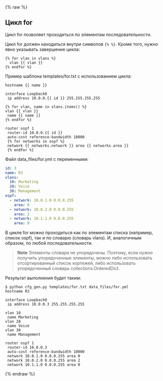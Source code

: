 {% raw %}
## Цикл for

Цикл for позволяет проходиться по элементам последовательности.

Цикл for должен находиться внутри символов ```{% %}```.
Кроме того, нужно явно указывать завершение цикла:
```
{% for vlan in vlans %}
  vlan {{ vlan }}
{% endfor %}
```

Пример шаблона templates/for.txt с использованием цикла:
```
hostname {{ name }}

interface Loopback0
 ip address 10.0.0.{{ id }} 255.255.255.255

{% for vlan, name in vlans.items() %}
vlan {{ vlan }}
 name {{ name }}
{% endfor %}

router ospf 1
 router-id 10.0.0.{{ id }}
 auto-cost reference-bandwidth 10000
 {% for networks in ospf %}
 network {{ networks.network }} area {{ networks.area }}
 {% endfor %}
```

Файл data_files/for.yml с переменными:
```yml
id: 3
name: R3
vlans:
  10: Marketing
  20: Voice
  30: Management
ospf:
  - network: 10.0.1.0 0.0.0.255
    area: 0
  - network: 10.0.2.0 0.0.0.255
    area: 2
  - network: 10.1.1.0 0.0.0.255
    area: 0
```

В цикле for можно проходиться как по элементам списка (например, список ospf), так и по словарю (словарь vlans). И, аналогичным образом, по любой последовательности.

> **Note** Элементы словаря не упорядочены. Поэтому, если нужно получить упорядоченные элементы, можно либо использовать отсортированный список кортежей, либо использовать упорядоченный словарь collections.OrderedDict.

Результат выполнения будет таким:
```
$ python cfg_gen.py templates/for.txt data_files/for.yml
hostname R3

interface Loopback0
 ip address 10.0.0.3 255.255.255.255

vlan 10
 name Marketing
vlan 20
 name Voice
vlan 30
 name Management

router ospf 1
 router-id 10.0.0.3
 auto-cost reference-bandwidth 10000
 network 10.0.1.0 0.0.0.255 area 0
 network 10.0.2.0 0.0.0.255 area 2
 network 10.1.1.0 0.0.0.255 area 0
```

{% endraw %}
